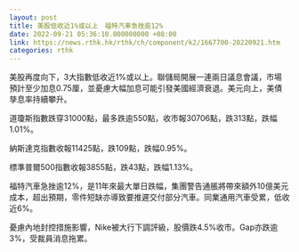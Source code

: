 ```yaml
---
layout: post
title: 美股低收近1%或以上　福特汽車急挫逾12%
date: 2022-09-21 05:36:10.000000000 +08:00
link: https://news.rthk.hk/rthk/ch/component/k2/1667700-20220921.htm
categories: rthk
---
```


美股再度向下，3大指數低收近1%或以上。聯儲局開展一連兩日議息會議，市場預計至少加息0.75厘，並憂慮大幅加息可能引發美國經濟衰退。美元向上，美債孳息率持續攀升。

道瓊斯指數跌穿31000點，最多跌逾550點，收市報30706點，跌313點，跌幅1.01%。

納斯達克指數收報11425點，跌109點，跌幅0.95%。

標準普爾500指數收報3855點，跌43點，跌幅1.13%。

福特汽車急挫逾12%，是11年來最大單日跌幅，集團警告通脹將帶來額外10億美元成本，超出預期，零件短缺亦導致要推遲交付部分汽車。同業通用汽車受累，低收近6%。

憂慮內地封控措施影響，Nike被大行下調評級，股價跌4.5%收市。Gap亦跌逾3%，受裁員消息拖累。
